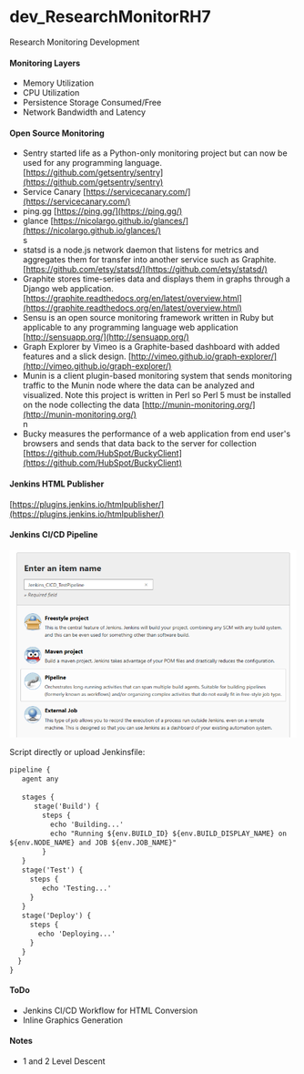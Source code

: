# dev_ResearchMonitorRH7
Research Monitoring Development 

#### Monitoring Layers
- Memory Utilization
- CPU Utilization
- Persistence Storage Consumed/Free
- Network Bandwidth and Latency

#### Open Source Monitoring
- Sentry started life as a Python-only monitoring project but can now be used for any programming language. [https://github.com/getsentry/sentry](https://github.com/getsentry/sentry) <br/>
- Service Canary [https://servicecanary.com/](https://servicecanary.com/) <br/>
- ping.gg [https://ping.gg/](https://ping.gg/) <br/>
- glance [https://nicolargo.github.io/glances/](https://nicolargo.github.io/glances/) <br/>s
- statsd  is a node.js network daemon that listens for metrics and aggregates them for transfer into another service such as Graphite. [https://github.com/etsy/statsd/](https://github.com/etsy/statsd/) <br/>
- Graphite stores time-series data and displays them in graphs through a Django web application. [https://graphite.readthedocs.org/en/latest/overview.html](https://graphite.readthedocs.org/en/latest/overview.html) <br/>
- Sensu is an open source monitoring framework written in Ruby but applicable to any programming language web application [http://sensuapp.org/](http://sensuapp.org/) <br/> 
- Graph Explorer by Vimeo is a Graphite-based dashboard with added features and a slick design. [http://vimeo.github.io/graph-explorer/](http://vimeo.github.io/graph-explorer/) <br/>
- Munin is a client plugin-based monitoring system that sends monitoring traffic to the Munin node where the data can be analyzed and visualized. Note this project is written in Perl so Perl 5 must be installed on the node collecting the data [http://munin-monitoring.org/](http://munin-monitoring.org/) <br/>n
- Bucky measures the performance of a web application from end user's browsers and sends that data back to the server for collection  [https://github.com/HubSpot/BuckyClient](https://github.com/HubSpot/BuckyClient) <br/>

#### Jenkins HTML Publisher
[https://plugins.jenkins.io/htmlpublisher/](https://plugins.jenkins.io/htmlpublisher/) <br/>

#### Jenkins CI/CD Pipeline
![Jenkins Pipeline](https://github.com/lel99999/dev_ResearchMonitorRH7/blob/main/JenkinsCICd-01.PNG) <br/>

Script directly or upload Jenkinsfile: <br/>

```
pipeline {
   agent any

   stages {
      stage('Build') {
        steps {
          echo 'Building...'
          echo "Running ${env.BUILD_ID} ${env.BUILD_DISPLAY_NAME} on ${env.NODE_NAME} and JOB ${env.JOB_NAME}"
        }
   }
   stage('Test') {
     steps {
        echo 'Testing...'
     }
   }
   stage('Deploy') {
     steps {
       echo 'Deploying...'
     }
   }
  }
}
```

#### ToDo
- Jenkins CI/CD Workflow for HTML Conversion
- Inline Graphics Generation

#### Notes
- 1 and 2 Level Descent

